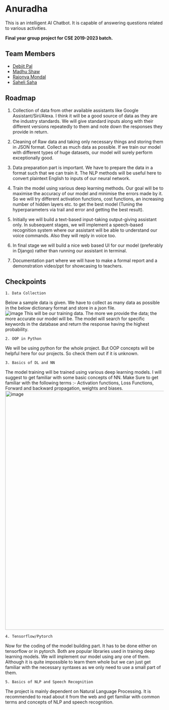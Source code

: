 # Anuradha
This is an intelligent AI Chatbot. It is capable of answering questions related to various activities.

<b>Final year group project for CSE 2019-2023 batch.</b>

## Team Members
- [Debjit Pal](https://github.com/debjitpal5040)
- [Madhu Shaw](https://github.com/madhushaw1012)
- [Rajonya Mondal](https://github.com/rajonya-eng)
- [Saheli Saha](https://github.com/sahelisaha2k)


## Roadmap
	
1. Collection of data from other available assistants like Google Assistant/Siri/Alexa. I think it will be a good source of data as they are the industry standards. We will give standard inputs along with their different versions repeatedly to them and note down the responses they provide in return. 

2. Cleaning of Raw data and taking only necessary things and storing them in JSON format. Collect as much data as possible. If we train our model with different types of huge datasets, our model will surely perform exceptionally good.

3. Data preparation part is important. We have to prepare the data in a format such that we can train it. The NLP methods will be useful here to convert plaintext English to inputs of our neural network.

4. Train the model using various deep learning methods. Our goal will be to maximise the accuracy of our model and minimise the errors made by it. So we will try different activation functions, cost functions, an increasing number of hidden layers etc. to get the best model (Tuning the hyperparameters via trail and error and getting the best result).

5. Initially we will build a text-based input-taking output-giving assistant only. In subsequent stages, we will implement a speech-based recognition system where our assistant will be able to understand our voice commands. Also they will reply in voice too.

6. In final stage we will build a nice web based UI for our model (preferably in Django) rather than running our assistant in terminal. 

7. Documentation part where we will have to make a formal report and a demonstration video/ppt for showcasing to teachers.


## Checkpoints

	1. Data Collection
	
Below a sample data is given. We have to collect as many data as possible in the below dictionary format and store in a json file.  
 ![image](https://user-images.githubusercontent.com/76846542/192753081-733fcc02-8cd3-4e5a-bc6a-85bb8a02d25c.png)
This will be our training data. The more we provide the data; the more accurate our model will be. The model will search for specific keywords in the database and return the response having the highest probability. 

	2. OOP in Python
  
We will be using python for the whole project. But OOP concepts will be helpful here for our projects. So check them out if it is unknown.

	3. Basics of DL and NN
	
The model training will be trained using various deep learning models. I will suggest to get familiar with some basic concepts of NN. 
Make Sure to get familiar with the following terms :- Activation functions, Loss Functions, Forward and backward propagation, weights and biases.
<img width="756" alt="image" src="https://user-images.githubusercontent.com/76846542/192753701-a1bb738c-6e9b-4119-8469-07c6e084f586.png">
	
	4. Tensorflow/Pytorch
	
Now for the coding of the model building part. It has to be done either on tensorflow or in pytorch. Both are popular libraries used in training deep learning models. We will implement our model using any one of them. Although it is quite impossible to learn them whole but we can just get familiar with the necessary syntaxes as we only need to use a small part of them.
	
	5. Basics of NLP and Speech Recognition
  
The project is mainly dependent on Natural Language Processing. It is recommended to read about it from the web and get familiar with common terms and concepts of NLP and speech recognition.
